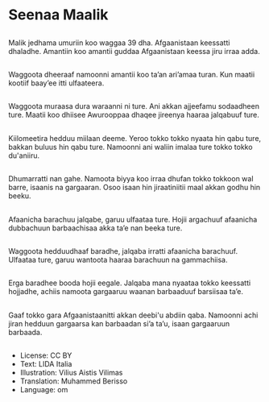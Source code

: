 # Seenaa Maalik

##
Malik jedhama umuriin koo waggaa 39 dha. Afgaanistaan keessatti dhaladhe. Amantiin koo amantii guddaa Afgaanistaan keessa jiru irraa adda.

##
Waggoota dheeraaf namoonni amantii koo taʼan ariʼamaa turan. Kun maatii kootiif baayʼee itti ulfaateera.

##
Waggoota muraasa dura waraanni ni ture. Ani akkan ajjeefamu sodaadheen ture. Maatii koo dhiisee Awurooppaa dhaqee jireenya haaraa jalqabuuf ture.

##
Kiilomeetira hedduu miilaan deeme. Yeroo tokko tokko nyaata hin qabu ture, bakkan buluus hin qabu ture. Namoonni ani waliin imalaa ture tokko tokko du'aniiru.

##
Dhumarratti nan gahe. Namoota biyya koo irraa dhufan tokko tokkoon wal barre, isaanis na gargaaran. Osoo isaan hin jiraatiniitii maal akkan godhu hin beeku.

##
Afaanicha barachuu jalqabe, garuu ulfaataa ture. Hojii argachuuf afaanicha dubbachuun barbaachisaa akka taʼe nan beeka ture.

##
Waggoota hedduudhaaf baradhe, jalqaba irratti afaanicha barachuuf. Ulfaataa ture, garuu wantoota haaraa barachuun na gammachiisa.

##
Erga baradhee booda hojii eegale. Jalqaba mana nyaataa tokko keessatti hojjadhe, achiis namoota gargaaruu waanan barbaaduuf barsiisaa taʼe.

##
Gaaf tokko gara Afgaanistaanitti akkan deebi'u abdiin qaba. Namoonni achi jiran hedduun gargaarsa kan barbaadan siʼa taʼu, isaan gargaaruun barbaada.

##
* License: CC BY
* Text: LIDA Italia
* Illustration: Vilius Aistis Vilimas
* Translation: Muhammed Berisso
* Language: om
